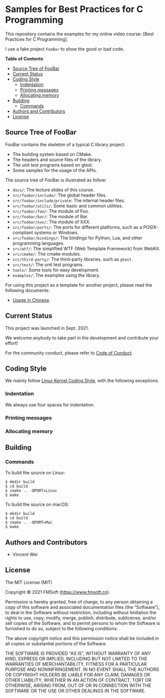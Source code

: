 # Samples for Best Practices for C Programming

This repository contains the examples for my online video course:
[Best Practices for C Programming].

I use a fake project `FooBar` to show the good or bad code.

__Table of Contents__

- [Source Tree of FooBar](#source-tree-of-foobar)
- [Current Status](#current-status)
- [Coding Style](#coding-style)
   + [Indentation](#indentation)
   + [Printing messages](#printing-messages)
   + [Allocating memory](#allocating-memory)
- [Building](#building)
   + [Commands](#commands)
- [Authors and Contributors](#authors-and-contributors)
- [License](#license)


## Source Tree of FooBar

FooBar contains the skeleton of a typical C library project:

- The building system based on CMake.
- The headers and source files of the library.
- The unit test programs based on gtest.
- Some samples for the usage of the APIs.

The source tree of FooBar is illustrated as follow:

- `docs/`: The lecture slides of this course.
- `src/foobar/include/`: The global header files.
- `src/foobar/include/private`: The internal header files.
- `src/foobar/utils/`: Some basic and common utilities.
- `src/foobar/foo/`: The module of Foo.
- `src/foobar/bar/`: The module of Bar.
- `src/foobar/xxx/`: The module of XXX.
- `src/foobar/ports/`: The ports for different platforms,
    such as a POSIX-compliant systems or Windows.
- `src/foobar/bindings/`: The bindings for Python, Lua,
    and other programming languages.
- `src/wtf/`: The simplified WTF (Web Template Framework) from WebKit.
- `src/cmake/`: The cmake modules.
- `src/third-party/`: The third-party libraries, such as `gtest`.
- `src/test/`: The unit test programs.
- `tools/`: Some tools for easy development.
- `examples/`: The examples using the library.

For using this project as a template for another project, please read the following documents:

- [Usage in Chinese](USAGE-zh.md).

## Current Status

This project was launched in Sept. 2021.

We welcome anybody to take part in the development and contribute your effort!

For the community conduct, please refer to [Code of Conduct](CODE_OF_CONDUCT.md).

## Coding Style

We mainly follow [Linux Kernel Coding Style], with the following exceptions.

### Indentation

We always use four spaces for indentation.

### Printing messages

### Allocating memory

## Building

### Commands

To build the source on Linux:

```
$ mkdir build
$ cd build
$ cmake .. -DPORT=Linux
$ make
```

To build the source on macOS:

```
$ mkdir build
$ cd build
$ cmake .. -DPORT=Mac
$ make
```

## Authors and Contributors

- Vincent Wei

## License

The MIT License (MIT)

Copyright © 2021 FMSoft (<https://www.fmsoft.cn>).

Permission is hereby granted, free of charge, to any person obtaining a copy
of this software and associated documentation files (the “Software”), to deal
in the Software without restriction, including without limitation the rights
to use, copy, modify, merge, publish, distribute, sublicense, and/or sell
copies of the Software, and to permit persons to whom the Software is
furnished to do so, subject to the following conditions:

The above copyright notice and this permission notice shall be included in
all copies or substantial portions of the Software.

THE SOFTWARE IS PROVIDED “AS IS”, WITHOUT WARRANTY OF ANY KIND, EXPRESS OR
IMPLIED, INCLUDING BUT NOT LIMITED TO THE WARRANTIES OF MERCHANTABILITY,
FITNESS FOR A PARTICULAR PURPOSE AND NONINFRINGEMENT. IN NO EVENT SHALL THE
AUTHORS OR COPYRIGHT HOLDERS BE LIABLE FOR ANY CLAIM, DAMAGES OR OTHER
LIABILITY, WHETHER IN AN ACTION OF CONTRACT, TORT OR OTHERWISE, ARISING FROM,
OUT OF OR IN CONNECTION WITH THE SOFTWARE OR THE USE OR OTHER DEALINGS
IN THE SOFTWARE.


[Linux Kernel Coding Style]:https://www.kernel.org/doc/html/latest/process/coding-style.html
[the Best Practices of C Language]:https://courses.fmsoft.cn/best-practices-of-c/

